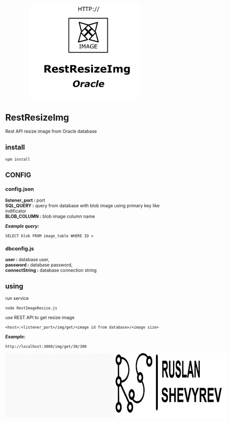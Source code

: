 <p align="center">
  <img src="/media/RestResizeImage.gif" width="350" title="RestResizeImage">
</p>

# RestResizeImg

Rest API resize image from Oracle database

## install

```
npm install
```

## CONFIG

### config.json

**listener_port :** port\
**SQL_QUERY :** query from database with blob image using primary key like indificator\
**BLOB_COLUMN :** blob image column name

***Example query:***
```
SELECT blob FROM image_table WHERE ID = 
```

### dbconfig.js

**user          :** database user,\
**password      :** database password,\
**connectString :** database connection string

## using

run service
```
node RestImageResize.js
```
use REST API to get resize image
```
<host>:<listener_port>/img/get/<image id from database>/<image size>
```
***Example:***
```
http://localhost:3000/img/get/30/300 
```

<p align="left" style="display: flex; justefy-content:space-between">
  <img src="/media/logo.gif" width="350" title="logo">
  <img src="/media/logoRS_FULL.png" width="350" title="RuslanShevyrev" >
</p>